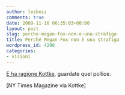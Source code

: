 ```yaml
---
author: leibniz
comments: true
date: 2009-11-16 06:35:03+00:00
layout: post
slug: perche-megan-fox-non-e-una-strafiga
title: Perché Megan Fox non è una strafiga
wordpress_id: 4298
categories:
- visioni
---
```


[E ha ragione Kottke](http://kottke.org/09/11/megan-foxs-toe-thumb), guardate quel pollice.

[NY Times Magazine via Kottke]
